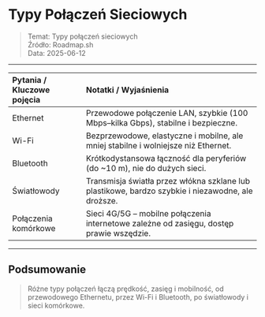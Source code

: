 # Typy Połączeń Sieciowych
> Temat: Typy połączeń sieciowych  
> Źródło: Roadmap.sh  
> Data: 2025-06-12

---

| Pytania / Kluczowe pojęcia      | Notatki / Wyjaśnienia                                                                                                          |
| :--------------------------------| :------------------------------------------------------------------------------------------------------------------------------ |
| Ethernet                         | Przewodowe połączenie LAN, szybkie (100 Mbps–kilka Gbps), stabilne i bezpieczne.                                               |
| Wi-Fi                            | Bezprzewodowe, elastyczne i mobilne, ale mniej stabilne i wolniejsze niż Ethernet.                                             |
| Bluetooth                        | Krótkodystansowa łączność dla peryferiów (do ~10 m), nie do dużych sieci.                                                      |
| Światłowody                       | Transmisja światła przez włókna szklane lub plastikowe, bardzo szybkie i niezawodne, ale droższe.                              |
| Połączenia komórkowe             | Sieci 4G/5G – mobilne połączenia internetowe zależne od zasięgu, dostęp prawie wszędzie.                                       |

---

## Podsumowanie
> Różne typy połączeń łączą prędkość, zasięg i mobilność, od przewodowego Ethernetu, przez Wi-Fi i Bluetooth, po światłowody i sieci komórkowe.

